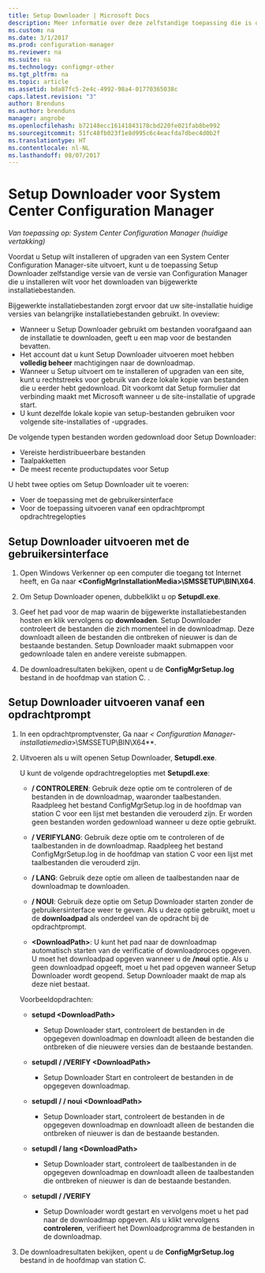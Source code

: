 ```yaml
---
title: Setup Downloader | Microsoft Docs
description: Meer informatie over deze zelfstandige toepassing die is ontworpen om te controleren of dat uw site-installatie wordt de huidige versies van belangrijke installatiebestanden gebruikt.
ms.custom: na
ms.date: 3/1/2017
ms.prod: configuration-manager
ms.reviewer: na
ms.suite: na
ms.technology: configmgr-other
ms.tgt_pltfrm: na
ms.topic: article
ms.assetid: bda87fc5-2e4c-4992-98a4-01770365038c
caps.latest.revision: "3"
author: Brenduns
ms.author: brenduns
manager: angrobe
ms.openlocfilehash: b72148ecc16141843178cbd220fe021fab8be992
ms.sourcegitcommit: 51fc48fb023f1e8d995c6c4eacfda7dbec4d0b2f
ms.translationtype: HT
ms.contentlocale: nl-NL
ms.lasthandoff: 08/07/2017
---
```

# <a name="setup-downloader-for-system-center-configuration-manager"></a>Setup Downloader voor System Center Configuration Manager

*Van toepassing op: System Center Configuration Manager (huidige vertakking)*

Voordat u Setup wilt installeren of upgraden van een System Center Configuration Manager-site uitvoert, kunt u de toepassing Setup Downloader zelfstandige versie van de versie van Configuration Manager die u installeren wilt voor het downloaden van bijgewerkte installatiebestanden.  

Bijgewerkte installatiebestanden zorgt ervoor dat uw site-installatie huidige versies van belangrijke installatiebestanden gebruikt. In oveview:   
-   Wanneer u Setup Downloader gebruikt om bestanden voorafgaand aan de installatie te downloaden, geeft u een map voor de bestanden bevatten.  
-   Het account dat u kunt Setup Downloader uitvoeren moet hebben **volledig beheer** machtigingen naar de downloadmap.  
-   Wanneer u Setup uitvoert om te installeren of upgraden van een site, kunt u rechtstreeks voor gebruik van deze lokale kopie van bestanden die u eerder hebt gedownload. Dit voorkomt dat Setup formulier dat verbinding maakt met Microsoft wanneer u de site-installatie of upgrade start.  
-   U kunt dezelfde lokale kopie van setup-bestanden gebruiken voor volgende site-installaties of -upgrades.  

De volgende typen bestanden worden gedownload door Setup Downloader:  
-   Vereiste herdistribueerbare bestanden  
-   Taalpakketten  
-   De meest recente productupdates voor Setup  

U hebt twee opties om Setup Downloader uit te voeren:
- Voer de toepassing met de gebruikersinterface
- Voor de toepassing uitvoeren vanaf een opdrachtprompt opdrachtregelopties


## <a name="run-setup-downloader-with-the-user-interface"></a>Setup Downloader uitvoeren met de gebruikersinterface  

1.  Open Windows Verkenner op een computer die toegang tot Internet heeft, en Ga naar  **&lt;ConfigMgrInstallationMedia\>\SMSSETUP\BIN\X64**.  

2.  Om Setup Downloader openen, dubbelklikt u op **Setupdl.exe**.   

3. Geef het pad voor de map waarin de bijgewerkte installatiebestanden hosten en klik vervolgens op **downloaden**. Setup Downloader controleert de bestanden die zich momenteel in de downloadmap. Deze downloadt alleen de bestanden die ontbreken of nieuwer is dan de bestaande bestanden. Setup Downloader maakt submappen voor gedownloade talen en andere vereiste submappen.  

4.  De downloadresultaten bekijken, opent u de **ConfigMgrSetup.log** bestand in de hoofdmap van station C.  .  

## <a name="run-setup-downloader-from-a-command-prompt"></a>Setup Downloader uitvoeren vanaf een opdrachtprompt  

1.  In een opdrachtpromptvenster, Ga naar  **&lt;* Configuration Manager-installatiemedia*\>\SMSSETUP\BIN\X64**.   

2.  Uitvoeren als u wilt openen Setup Downloader, **Setupdl.exe**.

    U kunt de volgende opdrachtregelopties met **Setupdl.exe**:   

    -   **/ CONTROLEREN**: Gebruik deze optie om te controleren of de bestanden in de downloadmap, waaronder taalbestanden. Raadpleeg het bestand ConfigMgrSetup.log in de hoofdmap van station C voor een lijst met bestanden die verouderd zijn. Er worden geen bestanden worden gedownload wanneer u deze optie gebruikt.  

    -   **/ VERIFYLANG**: Gebruik deze optie om te controleren of de taalbestanden in de downloadmap. Raadpleeg het bestand ConfigMgrSetup.log in de hoofdmap van station C voor een lijst met taalbestanden die verouderd zijn.

    -   **/ LANG**: Gebruik deze optie om alleen de taalbestanden naar de downloadmap te downloaden.  

    -   **/ NOUI**: Gebruik deze optie om Setup Downloader starten zonder de gebruikersinterface weer te geven. Als u deze optie gebruikt, moet u de **downloadpad** als onderdeel van de opdracht bij de opdrachtprompt.  

    -   **&lt;DownloadPath\>**: U kunt het pad naar de downloadmap automatisch starten van de verificatie of downloadproces opgeven. U moet het downloadpad opgeven wanneer u de **/noui** optie. Als u geen downloadpad opgeeft, moet u het pad opgeven wanneer Setup Downloader wordt geopend. Setup Downloader maakt de map als deze niet bestaat.  

    Voorbeeldopdrachten:

    -   **setupd &lt;DownloadPath\>**  

        -   Setup Downloader start, controleert de bestanden in de opgegeven downloadmap en downloadt alleen de bestanden die ontbreken of die nieuwere versies dan de bestaande bestanden.     

    -   **setupdl / /VERIFY &lt;DownloadPath\>**  

        -   Setup Downloader Start en controleert de bestanden in de opgegeven downloadmap.  

    -   **setupdl / / noui &lt;DownloadPath\>**  

        -   Setup Downloader start, controleert de bestanden in de opgegeven downloadmap en downloadt alleen de bestanden die ontbreken of nieuwer is dan de bestaande bestanden.  

    -   **setupdl / lang &lt;DownloadPath\>**  

        -   Setup Downloader start, controleert de taalbestanden in de opgegeven downloadmap en downloadt alleen de taalbestanden die ontbreken of nieuwer is dan de bestaande bestanden.  

    -   **setupdl / /VERIFY**  

        -   Setup Downloader wordt gestart en vervolgens moet u het pad naar de downloadmap opgeven. Als u klikt vervolgens **controleren**, verifieert het Downloadprogramma de bestanden in de downloadmap.  

3.  De downloadresultaten bekijken, opent u de **ConfigMgrSetup.log** bestand in de hoofdmap van station C.
